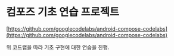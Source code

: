 # 컴포즈 기초 연습 프로젝트

[https://github.com/googlecodelabs/android-compose-codelabs](https://github.com/googlecodelabs/android-compose-codelabs)

위 코드랩을 따라 기초 구현에 대한 연습을 진행.

